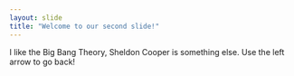 ```yaml
---
layout: slide
title: "Welcome to our second slide!"
---
```

I like the Big Bang Theory, Sheldon Cooper is something else.
Use the left arrow to go back!
